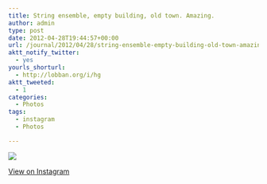 ```yaml
---
title: String ensemble, empty building, old town. Amazing.
author: admin
type: post
date: 2012-04-28T19:44:57+00:00
url: /journal/2012/04/28/string-ensemble-empty-building-old-town-amazing/
aktt_notify_twitter:
  - yes
yourls_shorturl:
  - http://lobban.org/i/hg
aktt_tweeted:
  - 1
categories:
  - Photos
tags:
  - instagram
  - Photos

---
```

![][1]

[View on Instagram][2]

 [1]: http://lobban.org/wp-content/uploads/HLIC/dc4791b58b4426ef2d41b4959ed81a2c.jpg
 [2]: http://instagr.am/p/J-bLUiKlo5/